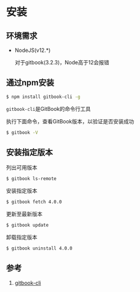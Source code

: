 # 安装



## 环境需求

- NodeJS(v12.*)

  对于gitbook(3.2.3)，Node高于12会报错

## 通过npm安装

```bash
$ npm install gitbook-cli -g
```

`gitbook-cli`是GitBook的命令行工具

执行下面命令，查看GitBook版本，以验证是否安装成功

```bash
$ gitbook -V
```

## 安装指定版本

列出可用版本

```bash
$ gitbook ls-remote
```

安装指定版本

```bash
$ gitbook fetch 4.0.0
```

更新至最新版本

```bash
$ gitbook update
```

卸载指定版本

```bash
$ gitbook uninstall 4.0.0
```







## 参考

1. [gitbook-cli](https://github.com/GitbookIO/gitbook-cli)